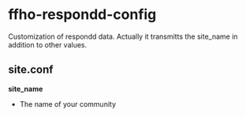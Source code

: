 ffho-respondd-config
====================

Customization of respondd data. Actually it transmitts the site_name in addition
to other values.

site.conf
---------

**site_name**
- The name of your community
